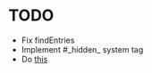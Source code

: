 # TODO

* Fix findEntries
* Implement #\_hidden\_ system tag
* Do [this](https://www.reddit.com/r/vuejs/comments/pb71k0/extendingwrapping_classes/haa61m4/?context=3)
